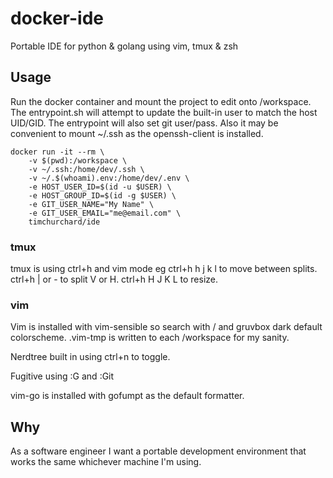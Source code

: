 # docker-ide

Portable IDE for python &amp; golang using vim, tmux &amp; zsh

## Usage

Run the docker container and mount the project to edit onto /workspace.  The entrypoint.sh will attempt to update the built-in user to match the host UID/GID.  The entrypoint will also set git user/pass.  Also it may be convenient to mount ~/.ssh as the openssh-client is installed.

```shell
docker run -it --rm \
    -v $(pwd):/workspace \
    -v ~/.ssh:/home/dev/.ssh \
    -v ~/.$(whoami).env:/home/dev/.env \
    -e HOST_USER_ID=$(id -u $USER) \
    -e HOST_GROUP_ID=$(id -g $USER) \
    -e GIT_USER_NAME="My Name" \
    -e GIT_USER_EMAIL="me@email.com" \
    timchurchard/ide
```

### tmux

tmux is using ctrl+h and vim mode eg ctrl+h h j k l to move between splits.  ctrl+h | or - to split V or H.  ctrl+h H J K L to resize.

### vim

Vim is installed with vim-sensible so search with / and gruvbox dark default colorscheme.  .vim-tmp is written to each /workspace for my sanity.

Nerdtree built in using ctrl+n to toggle.

Fugitive using :G and :Git

vim-go is installed with gofumpt as the default formatter.

## Why

As a software engineer I want a portable development environment that works the same whichever machine I'm using.
